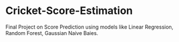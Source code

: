 # Cricket-Score-Estimation
Final Project on Score Prediction using models like Linear Regression, Random Forest, Gaussian Naive Baies.
